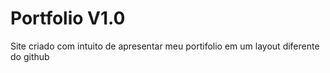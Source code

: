 # Portfolio V1.0

Site criado com intuito de apresentar meu portifolio em um layout diferente do github
